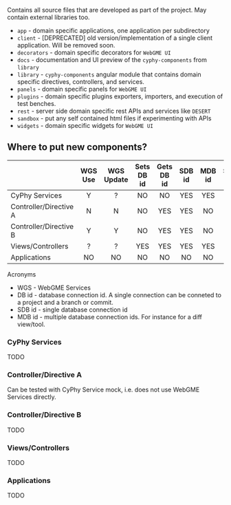 Contains all source files that are developed as part of the project. May contain external libraries too.

- `app` - domain specific applications, one application per subdirectory
- `client` - [DEPRECATED] old version/implementation of a single client application. Will be removed soon.
- `decorators` - domain specific decorators for `WebGME UI`
- `docs` - documentation and UI preview of the `cyphy-components` from `library`
- `library` - `cyphy-components` angular module that contains domain specific directives, controllers, and services.
- `panels` - domain specific panels for `WebGME UI`
- `plugins` - domain specific plugins exporters, importers, and execution of test benches.
- `rest` - server side domain specific rest APIs and services like `DESERT`
- `sandbox` - put any self contained html files if experimenting with APIs
- `widgets` - domain specific widgets for `WebGME UI`

## Where to put new components? ##

|               | WGS Use| WGS Update | Sets DB id | Gets DB id  | SDB id  | MDB id | Sets PB | Get State | Set State |
| ------------- |:------:|:----------:|:----------:|:-----------:|:-------:|:------:|:-------:|:---------:|:---------:|
| CyPhy Services|   Y    |     ?      | NO         | NO          | YES     | YES    | NO      | NO        | NO        |
| Controller/Directive A | N | N      | NO         | YES         | YES     | NO     | NO      | NO        | NO        |
| Controller/Directive B | Y | Y      | NO         | YES         | YES     | NO     | YES     | YES       | YES       |
| Views/Controllers  | ? | ?          | YES        | YES         | YES     | YES    | ?       | YES       | YES       |
| Applications  | NO     | NO         | NO         | NO          | NO      | NO     | NO      | YES       | YES       |

Acronyms
- WGS - WebGME Services
- DB id - database connection id. A single connection can be conneted to a project and a branch or commit.
- SDB id - single database connection id
- MDB id - multiple database connection ids. For instance for a diff view/tool.

### CyPhy Services ###
TODO

### Controller/Directive A ###
Can be tested with CyPhy Service mock, i.e. does not use WebGME Services directly.

### Controller/Directive B ###
TODO

### Views/Controllers ###
TODO

### Applications ###
TODO

